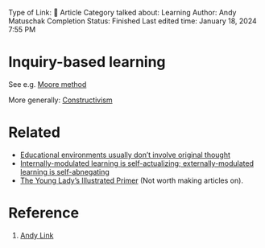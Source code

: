 Type of Link: 📝 Article
Category talked about: Learning
Author: Andy Matuschak
Completion Status: Finished
Last edited time: January 18, 2024 7:55 PM

# Inquiry-based learning
See e.g. [Moore method](Moore%20method.md) 

More generally: [Constructivism](Constructivism.md)
# Related
- [Educational environments usually don’t involve original thought](Educational%20environments%20usually%20don’t%20involve%20original%20thought.md)
- [Internally-modulated learning is self-actualizing; externally-modulated learning is self-abnegating](Internally-modulated%20learning%20is%20self-actualizing;%20externally%20modulated%20is%20self-abnegating.md)
- [The Young Lady’s Illustrated Primer](https://notes.andymatuschak.org/zCjT6omFavtr7Zx2S5do6qC) (Not worth making articles on).

# Reference
1. [Andy Link](https://notes.andymatuschak.org/About_these_notes?stackedNotes=z5E5QawiXCMbtNtupvxeoEX&stackedNotes=zKGjQtsTKgscAoq271ZzKqw&stackedNotes=zTn3g4wTm1hbkNFUvLLjpev&stackedNotes=zR6RRbCfY5rFkiimFnaJZKB&stackedNotes=z4EXkuLjdBrBZe7PVAGXc5a&stackedNotes=zNUaiGAXp21eorsER1Jm9yU&stackedNotes=zDh1yhNFQNxDEre12B4zd8k&stackedNotes=zLhoRUyjKU665EY16u4XXJy&stackedNotes=z2hQEhqWkdRLL9JUwfawZZx&stackedNotes=z8ccRLda8BqJafNxjQBpzis&stackedNotes=zES5WRczfGgXptmM9tSCwvy&stackedNotes=zMybAxZcdkJHKSATuSZbEhz&stackedNotes=zUR6RM21Sa88cFDfC47svVv&stackedNotes=z26C6ing3sqiZMHRVFuT6xn&stackedNotes=zTpJdbe6ub7uhBFLuHkFsrT&stackedNotes=zWoEKdbmtbSgAp1tZjU4usY&stackedNotes=zD8D8PPRBDEFk3JeM2vaWrn&stackedNotes=zXxUPAFZBthh97wAKBEj7Tq&stackedNotes=zAhASsrt9VhRDzh25hsLsyD&stackedNotes=z3zo16mx2Dp3PB4J1ty1DGy&stackedNotes=z7JRyqSwVbW2a8U44w2RkR6&stackedNotes=zS33ebqMsefTfnh8cwgHYFR&stackedNotes=zQKe7JZs1CYqHBnLyDhMQYQ&stackedNotes=z7d63BYfJrd81VFE25jkcDd&stackedNotes=zVdb1Ku6fzVAFP5A6BhBbWR&stackedNotes=zLCdZ9xcHzjks8vgoGkycSr&stackedNotes=zQDtyijWebs1Su1Z8rZptot)